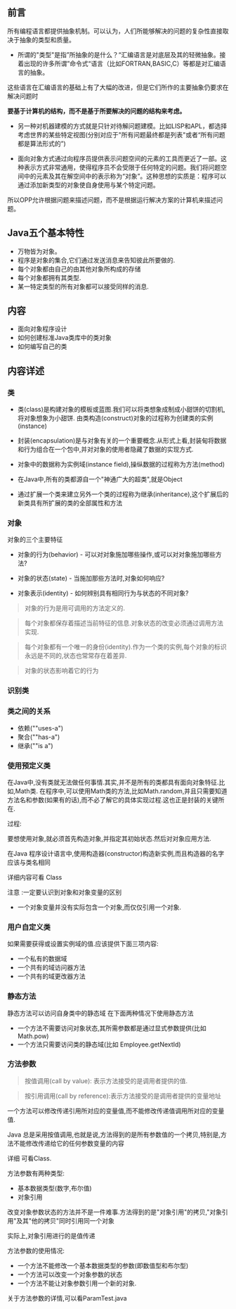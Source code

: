 ## 前言

所有编程语言都提供抽象机制。可以认为，人们所能够解决的问题的复杂性直接取决于抽象的类型和质量。

+ 所谓的"类型"是指”所抽象的是什么？“汇编语言是对底层及其的轻微抽象。接着出现的许多所谓”命令式“语言（比如FORTRAN,BASIC,C）等都是对汇编语言的抽象。

这些语言在汇编语言的基础上有了大幅的改进，但是它们所作的主要抽象仍要求在解决问题时

**要基于计算机的结构，而不是基于所要解决的问题的结构来考虑。**

+ 另一种对机器建模的方式就是只针对待解问题建模。比如LISP和APL，都选择考虑世界的某些特定视图(分别对应于"所有问题最终都是列表"或者“所有问题都是算法形式的”)

+ 面向对象方式通过向程序员提供表示问题空间的元素的工具而更近了一部。这种表示方式非常通用，使得程序员不会受限于任何特定的问题。我们将问题空间中的元素及其在解空间中的表示称为“对象”。这种思想的实质是：程序可以通过添加新类型的对象使自身使用与某个特定问题。

所以OPP允许根据问题来描述问题，而不是根据运行解决方案的计算机来描述问题。

## Java五个基本特性

+ 万物皆为对象。
+ 程序是对象的集合,它们通过发送消息来告知彼此所要做的.
+ 每个对象都由自己的由其他对象所构成的存储
+ 每个对象都拥有其类型.
+ 某一特定类型的所有对象都可以接受同样的消息.

## 内容
+ 面向对象程序设计
+ 如何创建标准Java类库中的类对象
+ 如何编写自己的类

## 内容详述

### 类

+ 类(class)是构建对象的模板或蓝图.我们可以将类想象成制成小甜饼的切割机,将对象想象为小甜饼.  由类构造(construct)对象的过程称为创建类的实例(instance)  

+ 封装(encapsulation)是与对象有关的一个重要概念.从形式上看,封装甸将数据和行为组合在一个包中,并对对象的使用者隐藏了数据的实现方式.

+ 对象中的数据称为实例域(instance field),操纵数据的过程称为方法(method) 

+ 在Java中,所有的类都源自一个"神通广大的超类",就是Object

+ 通过扩展一个类来建立另外一个类的过程称为继承(inheritance),这个扩展后的新类具有所扩展的类的全部属性和方法

### 对象

对象的三个主要特征

+ 对象的行为(behavior) - 可以对对象施加哪些操作,或可以对对象施加哪些方法?

+ 对象的状态(state) - 当施加那些方法时,对象如何响应?

+ 对象表示(identity) - 如何辨别具有相同行为与状态的不同对象?

> 对象的行为是用可调用的方法定义的.

> 每个对象都保存着描述当前特征的信息.对象状态的改变必须通过调用方法实现.

> 每个对象都有一个唯一的身份(identity).作为一个类的实例,每个对象的标识永远是不同的,状态也常常存在着差异.

> 对象的状态影响着它的行为



### 识别类

### 类之间的关系

+ 依赖(""uses-a")
+ 聚合(""has-a")
+ 继承(""is a")

### 使用预定义类

在Java中,没有类就无法做任何事情.其实,并不是所有的类都具有面向对象特征.比如,Math类.
在程序中,可以使用Math类的方法,比如Math.random,并且只需要知道方法名和参数(如果有的话),而不必了解它的具体实现过程.这也正是封装的关键所在.

过程:

要想使用对象,就必须首先构造对象,并指定其初始状态.然后对对象应用方法.

在Java 程序设计语言中,使用构造器(constructor)构造新实例,而且构造器的名字应该与类名相同

详细内容可看 Class

注意 :一定要认识到对象和对象变量的区别

+ 一个对象变量并没有实际包含一个对象,而仅仅引用一个对象.

### 用户自定义类

如果需要获得或设置实例域的值.应该提供下面三项内容:
+ 一个私有的数据域
+ 一个共有的域访问器方法
+ 一个共有的域更改器方法

### 静态方法

静态方法可以访问自身类中的静态域
在下面两种情况下使用静态方法
+ 一个方法不需要访问对象状态,其所需参数都是通过显式参数提供(比如 Math.pow)
+ 一个方法只需要访问类的静态域(比如 Employee.getNextId)

### 方法参数

> 按值调用(call by value): 表示方法接受的是调用者提供的值.  

> 按引用调用(call by reference):表示方法接受的是调用者提供的变量地址
 
一个方法可以修改传递引用所对应的变量值,而不能修改传递值调用所对应的变量值.

  
Java 总是采用按值调用,也就是说,方法得到的是所有参数值的一个拷贝,特别是,方法不能修改传递给它的任何参数变量的内容

详细 可看Class.

方法参数有两种类型:
+ 基本数据类型(数字,布尔值)
+ 对象引用

改变对象参数状态的方法并不是一件难事.方法得到的是"对象引用"的拷贝,"对象引用"及其"他的拷贝"同时引用同一个对象

实际上,对象引用进行的是值传递

方法参数的使用情况:

+ 一个方法不能修改一个基本数据类型的参数(即数值型和布尔型)
+ 一个方法可以改变一个对象参数的状态
+ 一个方法不能让对象参数引用一个新的对象.

关于方法参数的详情,可以看ParamTest.java